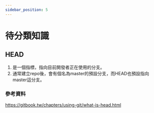 ```yaml
---
sidebar_position: 5
---
```


# 待分類知識





## HEAD 
1. 是一個指標，指向目前開發者正在使用的分支。
2. 通常建立repo後，會有個名為master的預設分支，而HEAD也預設指向master這分支。

### 參考資料
https://gitbook.tw/chapters/using-git/what-is-head.html
